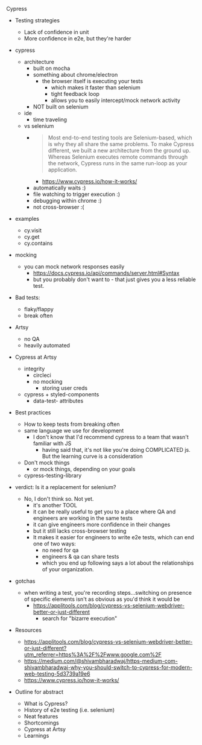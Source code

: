 Cypress

- Testing strategies

  - Lack of confidence in unit
  - More confidence in e2e, but they're harder

- cypress
  - architecture
    - built on mocha
    - something about chrome/electron
      - the browser itself is executing your tests
        - which makes it faster than selenium
        - tight feedback loop
        - allows you to easily intercept/mock network activity
    - NOT built on selenium
  - ide
    - time traveling
  - vs selenium
    - > Most end-to-end testing tools are Selenium-based, which is why they all share the same problems. To make Cypress different, we built a new architecture from the ground up. Whereas Selenium executes remote commands through the network, Cypress runs in the same run-loop as your application.
      - https://www.cypress.io/how-it-works/
    - automatically waits :)
    - file watching to trigger execution :)
    - debugging within chrome :)
    - not cross-browser :(

* examples

  - cy.visit
  - cy.get
  - cy.contains

* mocking

  - you can mock network responses easily
    - https://docs.cypress.io/api/commands/server.html#Syntax
    - but you probably don't want to - that just gives you a less reliable test.

* Bad tests:

  - flaky/flappy
  - break often

* Artsy

  - no QA
  - heavily automated

* Cypress at Artsy
  - integrity
    - circleci
    - no mocking
      - storing user creds
  - cypress + styled-components
    - data-test- attributes

- Best practices

  - How to keep tests from breaking often
  - same language we use for development
    - I don't know that I'd recommend cypress to a team that wasn't familiar with JS
      - having said that, it's not like you're doing COMPLICATED js. But the learning curve is a consideration
  - Don't mock things
    - or mock things, depending on your goals
  - cypress-testing-library

- verdict: Is it a replacement for selenium?
  - No, I don't think so. Not yet.
    - it's another TOOL
    - it can be really useful to get you to a place where QA and engineers are working in the same tests
    - it can give engineers more confidence in their changes
    - but it still lacks cross-browser testing
    - It makes it easier for engineers to write e2e tests, which can end one of two ways:
      - no need for qa
      - engineers & qa can share tests
      - which you end up following says a lot about the relationships of your organization.

* gotchas

  - when writing a test, you're recording steps...switching on presence of specific elements isn't as obvious as you'd think it would be
    - https://applitools.com/blog/cypress-vs-selenium-webdriver-better-or-just-different
      - search for "bizarre execution"

* Resources

  - https://applitools.com/blog/cypress-vs-selenium-webdriver-better-or-just-different?utm_referrer=https%3A%2F%2Fwww.google.com%2F
  - https://medium.com/@shivambharadwaj/https-medium-com-shivambharadwaj-why-you-should-switch-to-cypress-for-modern-web-testing-5d3739a19e6
  - https://www.cypress.io/how-it-works/

* Outline for abstract
  - What is Cypress?
  - History of e2e testing (i.e. selenium)
  - Neat features
  - Shortcomings
  - Cypress at Artsy
  - Learnings
